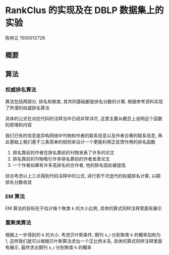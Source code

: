 # RankClus 的实现及在 DBLP 数据集上的实验

陈梓立 1500012726

## 概要

## 算法

### 权威排名算法

算法包括两部分, 排名和聚类, 其共同基础都是排名分数的计算, 根据参考资料实现了所谓的权威排名算法

具体的公式在对应代码的注释当中已经非常详尽, 这里主要从概念上说明这个函数的原理和内容

我们已有的信息是异构网络中刊物和作者的联系信息以及作者合著的联系信息, 再此基础上我们基于三条简单的规则来设计一个更能利用正反馈作用的排名函数

1. 排名靠前的作者在排名靠前的刊物发表了许多的论文
2. 排名靠前的刊物吸引许多排名靠前的作者发表论文
3. 一个作者如果有许多高排名的合作者, 他的排名因此被提高

综合考虑以上三点得到代码注释中的公式, 进行若干次迭代的权威排名计算, 以期排名分数收敛

### EM 算法

EM 算法的目标在于估计每个聚类 k 的大小比例, 具体的算式同样注释里面有展示

### 重聚类算法

根据上一步得到的 k 的大小, 考虑贝叶斯条件, 期刊 x_i 分到聚类 k 的概率加和为 1, 这样我们就可以根据贝叶斯算法求出一个正比例关系, 具体的算式同样注释里面有展示, 最终求出期刊 x_i 分到聚类 k 的概率

